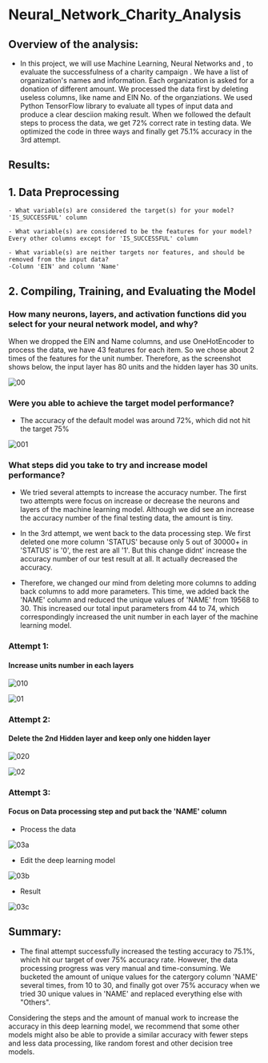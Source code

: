 # Neural_Network_Charity_Analysis

## Overview of the analysis: 

- In this project, we will use Machine Learning, Neural Networks and , to evaluate the successfulness of a charity campaign . We have a list of organization's names and information. Each organization is asked for a donation of different amount. We processed the data first by deleting useless columns, like name and EIN No. of the organziations. We used Python TensorFlow library to evaluate all types of input data and produce a clear desciion making result. When we followed the default steps to process the data, we get 72% correct rate in testing data. We optimized the code in three ways and finally get 75.1% accuracy in the 3rd attempt.

## Results: 

## 1. Data Preprocessing
    - What variable(s) are considered the target(s) for your model?
    'IS_SUCCESSFUL' column

    - What variable(s) are considered to be the features for your model?
    Every other columns except for 'IS_SUCCESSFUL' column

    - What variable(s) are neither targets nor features, and should be removed from the input data?
    -Column 'EIN' and column 'Name'

## 2. Compiling, Training, and Evaluating the Model
### How many neurons, layers, and activation functions did you select for your neural network model, and why?
    
When we dropped the EIN and Name columns, and use OneHotEncoder to process the data, we have 43 features for each item. So we chose about 2 times of the features for the unit number. Therefore, as the screenshot shows below, the input layer has 80 units and the hidden layer has 30 units.

![00](Images/D2.png)


### Were you able to achieve the target model performance?

- The accuracy of the default model was around 72%, which did not hit the target 75%

![001](Images/Deliverable_2.png)


### What steps did you take to try and increase model performance?
- We tried several attempts to increase the accuracy number. The first two attempts were focus on increase or decrease the neurons and layers of the machine learning model. Although we did see an increase the accuracy number of the final testing data, the amount is tiny.

- In the 3rd attempt, we went back to the data processing step. We first deleted one more column 'STATUS' because only 5 out of 30000+ in 'STATUS' is '0', the rest are all '1'. But this change didnt' increase the accuracy number of our test result at all. It actually decreased the accuracy. 

- Therefore, we changed our mind from deleting more columns to adding back columns to add more parameters. This time, we added back the 'NAME' column and reduced the unique values of 'NAME' from 19568 to 30. This increased our total input parameters from 44 to 74, which correspondingly increased the unit number in each layer of the machine learning model. 


### Attempt 1: 
#### Increase units number in each layers

![010](Images/Attempt1_addmoreneurons.png)

![01](Images/Attempt1_result.png)


### Attempt 2: 
#### Delete the 2nd Hidden layer and keep only one hidden layer

![020](Images/attempt_2.png)

![02](Images/attempt2_result.png)


### Attempt 3:
#### Focus on Data processing step and put back the 'NAME' column
- Process the data

![03a](Images/3rdAttempt-Name.png)

- Edit the deep learning model

![03b](Images/3rdAttempt-ParaNo.png)

- Result

![03c](Images/3rdAttempt_result.png)


## Summary: 

- The final attempt successfully increased the testing accuracy to 75.1%, which hit our target of over 75% accuracy rate. However, the data processing progress was very manual and time-consuming. We bucketed the amount of unique values for the catergory column 'NAME' several times, from 10 to 30, and finally got over 75% accuracy when we tried 30 unique values in 'NAME' and replaced everything else with "Others".

Considering the steps and the amount of manual work to increase the accuracy in this deep learning model, we recommend that some other models might also be able to provide a similar accuracy with fewer steps and less data processing, like random forest and other decision tree models.